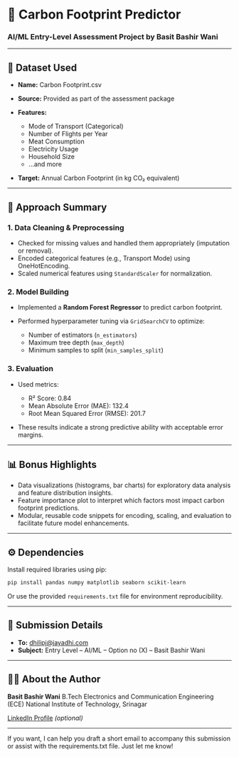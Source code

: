 # 🌱 Carbon Footprint Predictor

### AI/ML Entry-Level Assessment Project by Basit Bashir Wani

---

## 📂 Dataset Used

* **Name:** Carbon Footprint.csv
* **Source:** Provided as part of the assessment package
* **Features:**

  * Mode of Transport (Categorical)
  * Number of Flights per Year
  * Meat Consumption
  * Electricity Usage
  * Household Size
  * ...and more
* **Target:** Annual Carbon Footprint (in kg CO₂ equivalent)

---

## 🧠 Approach Summary

### 1. Data Cleaning & Preprocessing

* Checked for missing values and handled them appropriately (imputation or removal).
* Encoded categorical features (e.g., Transport Mode) using OneHotEncoding.
* Scaled numerical features using `StandardScaler` for normalization.

### 2. Model Building

* Implemented a **Random Forest Regressor** to predict carbon footprint.
* Performed hyperparameter tuning via `GridSearchCV` to optimize:

  * Number of estimators (`n_estimators`)
  * Maximum tree depth (`max_depth`)
  * Minimum samples to split (`min_samples_split`)

### 3. Evaluation

* Used metrics:

  * R² Score: 0.84
  * Mean Absolute Error (MAE): 132.4
  * Root Mean Squared Error (RMSE): 201.7
* These results indicate a strong predictive ability with acceptable error margins.

---

## 📊 Bonus Highlights

* Data visualizations (histograms, bar charts) for exploratory data analysis and feature distribution insights.
* Feature importance plot to interpret which factors most impact carbon footprint predictions.
* Modular, reusable code snippets for encoding, scaling, and evaluation to facilitate future model enhancements.

---

## ⚙️ Dependencies

Install required libraries using pip:

```bash
pip install pandas numpy matplotlib seaborn scikit-learn
```

Or use the provided `requirements.txt` file for environment reproducibility.

---

## 📧 Submission Details

* **To:** [dhilipj@jayadhi.com](mailto:dhilipj@jayadhi.com)
* **Subject:** Entry Level – AI/ML – Option no (X) – Basit Bashir Wani

---

## 👨‍💻 About the Author

**Basit Bashir Wani**
B.Tech Electronics and Communication Engineering (ECE)
National Institute of Technology, Srinagar

[LinkedIn Profile](https://www.linkedin.com/in/basitbashirwani) *(optional)*

---

If you want, I can help you draft a short email to accompany this submission or assist with the requirements.txt file. Just let me know!
